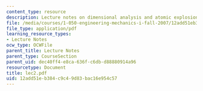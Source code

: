 ```yaml
---
content_type: resource
description: Lecture notes on dimensional analysis and atomic explosions.
file: /media/courses/1-050-engineering-mechanics-i-fall-2007/12add51eb384c9c49d83bac16e954c57_lec2.pdf
file_type: application/pdf
learning_resource_types:
- Lecture Notes
ocw_type: OCWFile
parent_title: Lecture Notes
parent_type: CourseSection
parent_uid: dec40ff4-e8ca-636f-c6db-d88880914a96
resourcetype: Document
title: lec2.pdf
uid: 12add51e-b384-c9c4-9d83-bac16e954c57
---
```

